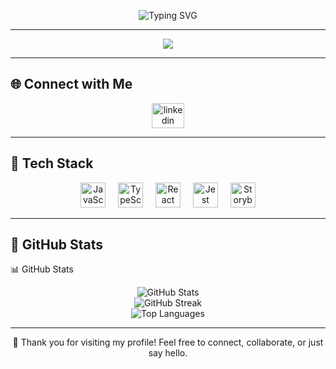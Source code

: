 <p align="center">
  <img src="https://readme-typing-svg.demolab.com?font=Fira+Code&pause=1000&color=F75C7E&center=true&vCenter=true&width=435&lines=Hello+World!!+I'm+Raju+Kumar+Sahani;Welcome+to+my+GitHub+profile" alt="Typing SVG" />
</p>

---

<div align="center">
  <img src="https://profile-counter.glitch.me/raju15022004/count.svg?" />
</div>

---

## 🌐 Connect with Me

<div align="center">
  <a href="https://www.linkedin.com/in/raju-kumar-sahani-4825112b0/">
    <img src="https://raw.githubusercontent.com/maurodesouza/profile-readme-generator/master/src/assets/icons/social/linkedin/default.svg" width="52" height="40" alt="linkedin logo" />
  </a>

</div>

---

## 🧠 Tech Stack

<div align="center">
  <img src="https://cdn.jsdelivr.net/gh/devicons/devicon/icons/javascript/javascript-original.svg" height="40" alt="JavaScript" />
  <img width="12" />
  <img src="https://cdn.jsdelivr.net/gh/devicons/devicon/icons/typescript/typescript-original.svg" height="40" alt="TypeScript" />
  <img width="12" />
  <img src="https://cdn.jsdelivr.net/gh/devicons/devicon/icons/react/react-original.svg" height="40" alt="React" />
  <img width="12" />
  <img src="https://cdn.jsdelivr.net/gh/devicons/devicon/icons/jest/jest-plain.svg" height="40" alt="Jest" />
  <img width="12" />
  <img src="https://cdn.jsdelivr.net/gh/devicons/devicon/icons/storybook/storybook-original.svg" height="40" alt="Storybook" />
</div>

---





## 🧠 GitHub Stats

📊 GitHub Stats
<p align="center"> <img src="https://github-readme-stats.vercel.app/api?username=raju15022004&theme=dark&hide_border=false&show_icons=true" alt="GitHub Stats" /><br/> <img src="https://github-readme-streak-stats.herokuapp.com/?user=raju15022004&theme=dark&hide_border=false" alt="GitHub Streak" /><br/> <img src="https://github-readme-stats.vercel.app/api/top-langs/?username=raju15022004&layout=compact&theme=dark&hide_border=false" alt="Top Languages" /> </p>


---

<p align="center">
  🚀 Thank you for visiting my profile! Feel free to connect, collaborate, or just say hello.
</p>
